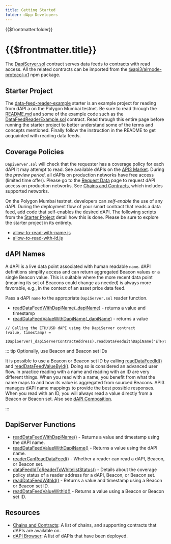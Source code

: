 ```yaml
---
title: Getting Started
folder: dApp Developers
---
```


<TitleSpan>{{$frontmatter.folder}}</TitleSpan>

# {{$frontmatter.title}}

The
[DapiServer.sol](https://github.com/api3dao/airnode-protocol-v1/blob/v0.5.1/contracts/dapis/DapiServer.sol)
contract serves data feeds to contracts with read access. All the related
contracts can be imported from the
[@api3/airnode-protocol-v1](https://www.npmjs.com/package/@api3/airnode-protocol-v1)
npm package.

## Starter Project

The
[data-feed-reader-example](https://github.com/api3dao/data-feed-reader-example)
starter is an example project for reading from dAPI a on the Polygon Mumbai
testnet. Be sure to read through the
[README.md](https://github.com/api3dao/data-feed-reader-example/blob/main/README.md)
and some of the example code such as the
[DataFeedReaderExample.sol](https://github.com/api3dao/data-feed-reader-example/blob/main/contracts/DataFeedReaderExample.sol)
contract. Read through this entire page before running the starter project to
better understand some of the terms and concepts mentioned. Finally follow the
instruction in the README to get acquainted with reading data feeds.

## Coverage Policies

`DapiServer.sol` will check that the requester has a coverage policy for each
dAPI it may attempt to read. See available dAPIs on the
[API3 Market](https://market.api3.org). During the _preview period_, all dAPIs
on production networks have free access (limited time offer). Please go to the
[Request Data](https://forms.monday.com/forms/embed/f44d0ed9dfd0154885f48fdb3b87a489?r=use1)
page to request dAPI access on production networks. See
[Chains and Contracts](../reference/chains.md), which includes supported
networks.

On the Polygon Mumbai testnet, developers can _self-enable_ the use of any dAPI.
During the deployment flow of your smart contract that reads a data feed, add
code that self-enables the desired dAPI. The following scripts from the
[Starter Project](./#starter-project) detail how this is done. Please be sure to
explore the starter project in its entirety.

- [allow-to-read-with-name.js](https://github.com/api3dao/data-feed-reader-example/blob/main/scripts/allow-to-read-with-name.js)
- [allow-to-read-with-id.js](https://github.com/api3dao/data-feed-reader-example/blob/main/scripts/allow-to-read-with-id.js)

## dAPI Names

A dAPI is a live data point associated with human readable `name`. dAPI
definitions simplify access and can return aggregated Beacon values or a single
Beacon value. This is suitable where the more recent data point (meaning its set
of Beacons could change as needed) is always more favorable, e.g., in the
context of an asset price data feed.

Pass a dAPI `name` to the appropriate `DapiServer.sol` reader function.

- [readDataFeedWithDapiName(\_dapiName)](./read-data-feed-with-dapi-name.md) -
  returns a value and timestamp
- [readDataFeedValueWithDapiName(\_dapiName)](./read-data-feed-value-with-dapi-name.md) -
  returns a value

```solidity
// Calling the ETH/USD dAPI using the DapiServer contract
(value, timestamp) =
  IDapiServer(_dapiServerContractAddress).readDataFeedWithDapiName("ETH/USD");
```

::: tip Optionally, use Beacon and Beacon set IDs

It is possible to use a Beacon or Beacon set ID by calling
[readDataFeedId()](./read-data-feed-with-id.md) and
[readDataFeedValueById()](./read-data-feed-value-with-id.md). Doing so is
considered an advanced user flow. In practice reading with a name and reading
with an ID are very different things. When you read with a name, you benefit
from what the name maps to and how its value is aggregated from sourced Beacons.
API3 manages dAPI name mappings to provide the best possible responses. When you
read with an ID, you will always read a value directly from a Beacon or Beacon
set. Also see [dAPI Composition](../#dapi-composition).

:::

## DapiServer Functions

- [readDataFeedWithDapiName()](./read-data-feed-with-dapi-name.md) - Returns a
  value and timestamp using the dAPI name.
- [readDataFeedValueWithDapiName()](./read-data-feed-value-with-dapi-name.md) -
  Returns a value using the dAPI name.
- [readerCanReadDataFeed()](./reader-can-read-datafeed.md) - Whether a reader
  can read a dAPI, Beacon, or Beacon set.
- [dataFeedIdToReaderToWhitelistStatus()](./data-feed-id-to-reader-to-whitelist-status.md) -
  Details about the coverage policy status of a reader address for a dAPI,
  Beacon, or Beacon set.
- [readDataFeedWithId()](./read-data-feed-with-id.md) - Returns a value and
  timestamp using a Beacon or Beacon set ID.
- [readDataFeedValueWithId()](./read-data-feed-value-with-id.md) - Returns a
  value using a Beacon or Beacon set ID.

## Resources

- [Chains and Contracts](../reference/chains.md): A list of chains, and
  supporting contracts that dAPIs are available on.
- [dAPI Browser](../reference/dapi-browser.md): A list of dAPIs that have been
  deployed.

